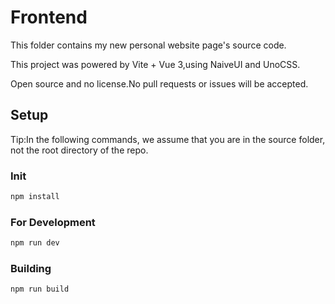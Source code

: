# Frontend

This folder contains my new personal website page's source code.

This project was powered by Vite + Vue 3,using NaiveUI and UnoCSS.

Open source and no license.No pull requests or issues will be accepted.

##  Setup
Tip:In the following commands, we assume that you are in the source folder, not the root directory of the repo.

### Init

```bash
npm install
```

### For Development

```bash
npm run dev
```

### Building
```bash
npm run build
```
